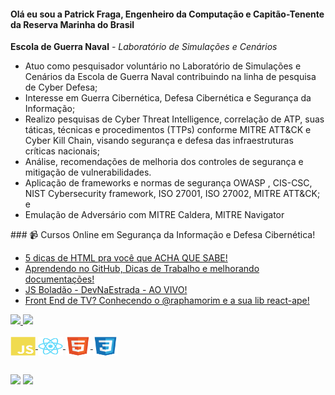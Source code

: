 #### Olá eu sou a Patrick Fraga, Engenheiro da Computação e Capitão-Tenente da Reserva Marinha do Brasil
<div align="left">

<p><b>Escola de Guerra Naval</b><i> - Laboratório de Simulações e Cenários</i></p>

<ul>
<li>Atuo como pesquisador voluntário no Laboratório de Simulações e Cenários da Escola de
Guerra Naval contribuindo na linha de pesquisa de Cyber Defesa;</li>
<li>Interesse em Guerra Cibernética, Defesa Cibernética e Segurança da Informação;</li>
<li>Realizo pesquisas de Cyber Threat Intelligence, correlação de ATP, suas táticas, técnicas e procedimentos (TTPs)
conforme MITRE ATT&CK e Cyber Kill Chain, visando segurança e defesa das infraestruturas críticas nacionais;</li>
<li>Análise, recomendações de melhoria dos controles de segurança e mitigação de
vulnerabilidades.</li>
<li>Aplicação de frameworks e normas de segurança OWASP , CIS-CSC, NIST Cybersecurity framework, ISO 27001, ISO 27002, MITRE ATT&CK; e</li>
<li>Emulação de Adversário com MITRE Caldera, MITRE Navigator</li>
</ul>  
  ### 📹 Cursos Online em Segurança da Informação e Defesa Cibernética!

<!-- YOUTUBE:START -->
- [5 dicas de HTML pra você que ACHA QUE SABE!](https://www.youtube.com/watch?v=IXukDu74fGY)
- [Aprendendo no GitHub, Dicas de Trabalho e melhorando documentações!](https://www.youtube.com/watch?v=yUPbwK_Pq_c)
- [JS Boladão - DevNaEstrada - AO VIVO!](https://www.youtube.com/watch?v=4kPfZjdRvII)
- [Front End de TV? Conhecendo o @raphamorim e a sua lib react-ape!](https://www.youtube.com/watch?v=fFlIGPWx94c)
<!-- YOUTUBE:END -->
  
  <a href="https://github.com/patrickfraga">
  <img height="180em" src="https://github-readme-stats.vercel.app/api?username=patrickfraga&show_icons=true&theme=dracula&include_all_commits=true&count_private=true"/>
  <img height="180em" src="https://github-readme-stats.vercel.app/api/top-langs/?username=patrickfraga&layout=compact&langs_count=7&theme=dracula"/>
</div>
<div style="display: inline_block"><br>
  <img align="center" alt="Rafa-Js" height="30" width="40" src="https://raw.githubusercontent.com/devicons/devicon/master/icons/javascript/javascript-plain.svg">
  <img align="center" alt="Rafa-React" height="30" width="40" src="https://raw.githubusercontent.com/devicons/devicon/master/icons/react/react-original.svg">
  <img align="center" alt="Rafa-HTML" height="30" width="40" src="https://raw.githubusercontent.com/devicons/devicon/master/icons/html5/html5-original.svg">
  <img align="center" alt="Rafa-CSS" height="30" width="40" src="https://raw.githubusercontent.com/devicons/devicon/master/icons/css3/css3-original.svg">


  ## 
<div> 
  
  <a href = "mailto:patrickfp@gmail.com"><img src="https://img.shields.io/badge/-Gmail-%23333?style=for-the-badge&logo=gmail&logoColor=white" target="_blank"></a>
  <a href="https://www.linkedin.com/in/patrickfraga" target="_blank"><img src="https://img.shields.io/badge/-LinkedIn-%230077B5?style=for-the-badge&logo=linkedin&logoColor=white" target="_blank"></a> 

 
</div>
